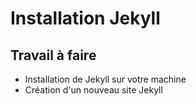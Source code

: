 # Installation Jekyll 

## Travail à faire

- Installation de Jekyll sur votre machine
- Création d'un nouveau site Jekyll